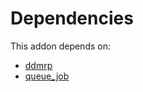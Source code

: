 # Dependencies

This addon depends on:

- [ddmrp](../../odoo-bringout-oca-ddmrp-ddmrp)
- [queue_job](../../odoo-bringout-oca-queue-queue_job)
